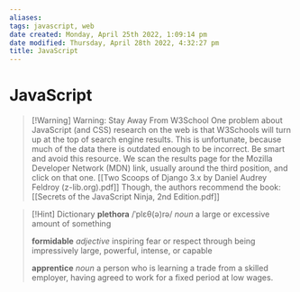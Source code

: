 ```yaml
---
aliases: 
tags: javascript, web
date created: Monday, April 25th 2022, 1:09:14 pm
date modified: Thursday, April 28th 2022, 4:32:27 pm
title: JavaScript
---
```


# JavaScript

> [!Warning] Warning: Stay Away From W3School
> One problem about JavaScript (and CSS) research on the web is that W3Schools will turn up at the top of search engine results. This is unfortunate, because much of the data there is outdated enough to be incorrect. Be smart and avoid this resource.
> We scan the results page for the Mozilla Developer Network (MDN) link, usually around the third position, and click on that one.
>  [[Two Scoops of Django 3.x by Daniel Audrey Feldroy (z-lib.org).pdf]]
> Though, the authors recommend the book:
>  [[Secrets of the JavaScript Ninja, 2nd Edition.pdf]]

>[!Hint] Dictionary
> **plethora**
> /ˈplɛθ(ə)rə/
> _noun_
> a large or excessive amount of something
> 
> **formidable**
> _adjective_
> inspiring fear or respect through being impressively large, powerful, intense, or capable
> 
> **apprentice**
> _noun_
> a person who is learning a trade from a skilled employer, having agreed to work for a fixed period at low wages.


